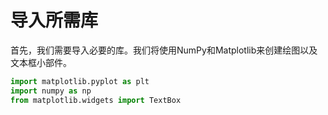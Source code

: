 # 导入所需库

首先，我们需要导入必要的库。我们将使用NumPy和Matplotlib来创建绘图以及文本框小部件。

```python
import matplotlib.pyplot as plt
import numpy as np
from matplotlib.widgets import TextBox
```

